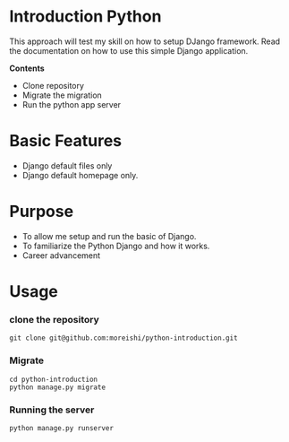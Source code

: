 # Introduction Python

This approach will test my skill on how to setup DJango framework. Read the documentation on how to use this simple Django application.

**Contents**
  - Clone repository
  - Migrate the migration
  - Run the python app server

# Basic Features

  - Django default files only
  - Django default homepage only.
  
# Purpose  
  - To allow me setup and run the basic of Django.
  - To familiarize the Python Django and how it works.
  - Career advancement
  
# Usage

### clone the repository
```
git clone git@github.com:moreishi/python-introduction.git
```

### Migrate
```
cd python-introduction
python manage.py migrate
```

### Running the server
```
python manage.py runserver
```
